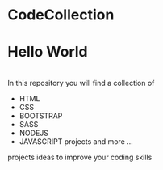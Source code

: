 # CodeCollection

<h1>Hello World</h1>
<br/>
In this repository you will find a collection of <br/>
<ul>
    <li>HTML</li>
    <li>CSS</li>
    <li>BOOTSTRAP</li>
    <li>SASS</li>
    <li>NODEJS</li>
    <li>JAVASCRIPT projects and more ...</li>
</ul> 
projects ideas to improve your coding skills
